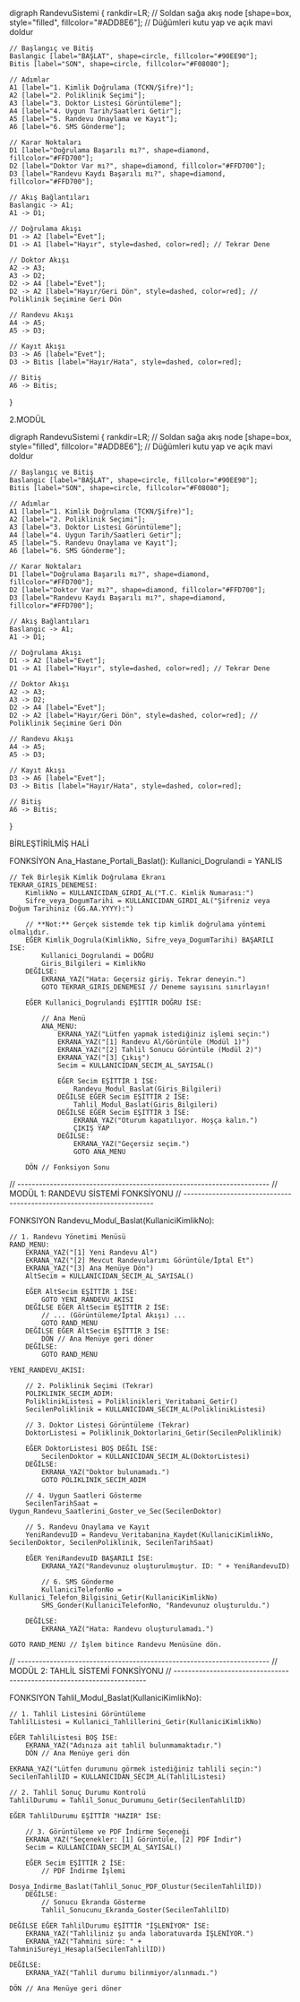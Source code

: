 digraph RandevuSistemi {
    rankdir=LR; // Soldan sağa akış
    node [shape=box, style="filled", fillcolor="#ADD8E6"]; // Düğümleri kutu yap ve açık mavi doldur

    // Başlangıç ve Bitiş
    Baslangic [label="BAŞLAT", shape=circle, fillcolor="#90EE90"];
    Bitis [label="SON", shape=circle, fillcolor="#F08080"];

    // Adımlar
    A1 [label="1. Kimlik Doğrulama (TCKN/Şifre)"];
    A2 [label="2. Poliklinik Seçimi"];
    A3 [label="3. Doktor Listesi Görüntüleme"];
    A4 [label="4. Uygun Tarih/Saatleri Getir"];
    A5 [label="5. Randevu Onaylama ve Kayıt"];
    A6 [label="6. SMS Gönderme"];

    // Karar Noktaları
    D1 [label="Doğrulama Başarılı mı?", shape=diamond, fillcolor="#FFD700"];
    D2 [label="Doktor Var mı?", shape=diamond, fillcolor="#FFD700"];
    D3 [label="Randevu Kaydı Başarılı mı?", shape=diamond, fillcolor="#FFD700"];

    // Akış Bağlantıları
    Baslangic -> A1;
    A1 -> D1;

    // Doğrulama Akışı
    D1 -> A2 [label="Evet"];
    D1 -> A1 [label="Hayır", style=dashed, color=red]; // Tekrar Dene

    // Doktor Akışı
    A2 -> A3;
    A3 -> D2;
    D2 -> A4 [label="Evet"];
    D2 -> A2 [label="Hayır/Geri Dön", style=dashed, color=red]; // Poliklinik Seçimine Geri Dön

    // Randevu Akışı
    A4 -> A5;
    A5 -> D3;

    // Kayıt Akışı
    D3 -> A6 [label="Evet"];
    D3 -> Bitis [label="Hayır/Hata", style=dashed, color=red];

    // Bitiş
    A6 -> Bitis;
}


2.MODÜL   

digraph RandevuSistemi {
    rankdir=LR; // Soldan sağa akış
    node [shape=box, style="filled", fillcolor="#ADD8E6"]; // Düğümleri kutu yap ve açık mavi doldur

    // Başlangıç ve Bitiş
    Baslangic [label="BAŞLAT", shape=circle, fillcolor="#90EE90"];
    Bitis [label="SON", shape=circle, fillcolor="#F08080"];

    // Adımlar
    A1 [label="1. Kimlik Doğrulama (TCKN/Şifre)"];
    A2 [label="2. Poliklinik Seçimi"];
    A3 [label="3. Doktor Listesi Görüntüleme"];
    A4 [label="4. Uygun Tarih/Saatleri Getir"];
    A5 [label="5. Randevu Onaylama ve Kayıt"];
    A6 [label="6. SMS Gönderme"];

    // Karar Noktaları
    D1 [label="Doğrulama Başarılı mı?", shape=diamond, fillcolor="#FFD700"];
    D2 [label="Doktor Var mı?", shape=diamond, fillcolor="#FFD700"];
    D3 [label="Randevu Kaydı Başarılı mı?", shape=diamond, fillcolor="#FFD700"];

    // Akış Bağlantıları
    Baslangic -> A1;
    A1 -> D1;

    // Doğrulama Akışı
    D1 -> A2 [label="Evet"];
    D1 -> A1 [label="Hayır", style=dashed, color=red]; // Tekrar Dene

    // Doktor Akışı
    A2 -> A3;
    A3 -> D2;
    D2 -> A4 [label="Evet"];
    D2 -> A2 [label="Hayır/Geri Dön", style=dashed, color=red]; // Poliklinik Seçimine Geri Dön

    // Randevu Akışı
    A4 -> A5;
    A5 -> D3;

    // Kayıt Akışı
    D3 -> A6 [label="Evet"];
    D3 -> Bitis [label="Hayır/Hata", style=dashed, color=red];

    // Bitiş
    A6 -> Bitis;
}



BİRLEŞTİRİLMİŞ HALİ 


FONKSİYON Ana_Hastane_Portali_Baslat():
    Kullanici_Dogrulandi = YANLIS
    
    // Tek Birleşik Kimlik Doğrulama Ekranı
    TEKRAR_GIRIS_DENEMESI:
        KimlikNo = KULLANICIDAN_GIRDI_AL("T.C. Kimlik Numarası:")
        Sifre_veya_DogumTarihi = KULLANICIDAN_GIRDI_AL("Şifreniz veya Doğum Tarihiniz (GG.AA.YYYY):")

        // **Not:** Gerçek sistemde tek tip kimlik doğrulama yöntemi olmalıdır.
        EĞER Kimlik_Dogrula(KimlikNo, Sifre_veya_DogumTarihi) BAŞARILI İSE:
            Kullanici_Dogrulandi = DOĞRU
            Giris_Bilgileri = KimlikNo
        DEĞİLSE:
            EKRANA_YAZ("Hata: Geçersiz giriş. Tekrar deneyin.")
            GOTO TEKRAR_GIRIS_DENEMESI // Deneme sayısını sınırlayın!
        
        EĞER Kullanici_Dogrulandi EŞİTTİR DOĞRU İSE:
            
            // Ana Menü
            ANA_MENU:
                EKRANA_YAZ("Lütfen yapmak istediğiniz işlemi seçin:")
                EKRANA_YAZ("[1] Randevu Al/Görüntüle (Modül 1)")
                EKRANA_YAZ("[2] Tahlil Sonucu Görüntüle (Modül 2)")
                EKRANA_YAZ("[3] Çıkış")
                Secim = KULLANICIDAN_SECIM_AL_SAYISAL()

                EĞER Secim EŞİTTİR 1 İSE:
                    Randevu_Modul_Baslat(Giris_Bilgileri)
                DEĞİLSE EĞER Secim EŞİTTİR 2 İSE:
                    Tahlil_Modul_Baslat(Giris_Bilgileri)
                DEĞİLSE EĞER Secim EŞİTTİR 3 İSE:
                    EKRANA_YAZ("Oturum kapatılıyor. Hoşça kalın.")
                    ÇIKIŞ YAP
                DEĞİLSE:
                    EKRANA_YAZ("Geçersiz seçim.")
                    GOTO ANA_MENU
        
        DÖN // Fonksiyon Sonu

// ----------------------------------------------------------------------
// MODÜL 1: RANDEVU SİSTEMİ FONKSİYONU
// ----------------------------------------------------------------------

FONKSIYON Randevu_Modul_Baslat(KullaniciKimlikNo):

    // 1. Randevu Yönetimi Menüsü
    RAND_MENU:
        EKRANA_YAZ("[1] Yeni Randevu Al")
        EKRANA_YAZ("[2] Mevcut Randevularımı Görüntüle/İptal Et")
        EKRANA_YAZ("[3] Ana Menüye Dön")
        AltSecim = KULLANICIDAN_SECIM_AL_SAYISAL()

        EĞER AltSecim EŞİTTİR 1 İSE:
            GOTO YENI_RANDEVU_AKISI
        DEĞİLSE EĞER AltSecim EŞİTTİR 2 İSE:
            // ... (Görüntüleme/İptal Akışı) ...
            GOTO RAND_MENU
        DEĞİLSE EĞER AltSecim EŞİTTİR 3 İSE:
            DÖN // Ana Menüye geri döner
        DEĞİLSE:
            GOTO RAND_MENU

    YENI_RANDEVU_AKISI:
    
        // 2. Poliklinik Seçimi (Tekrar)
        POLIKLINIK_SECIM_ADIM:
        PoliklinikListesi = Poliklinikleri_Veritabani_Getir()
        SecilenPoliklinik = KULLANICIDAN_SECIM_AL(PoliklinikListesi)

        // 3. Doktor Listesi Görüntüleme (Tekrar)
        DoktorListesi = Poliklinik_Doktorlarini_Getir(SecilenPoliklinik)

        EĞER DoktorListesi BOŞ DEĞİL İSE:
            SecilenDoktor = KULLANICIDAN_SECIM_AL(DoktorListesi)
        DEĞİLSE:
            EKRANA_YAZ("Doktor bulunamadı.")
            GOTO POLIKLINIK_SECIM_ADIM
            
        // 4. Uygun Saatleri Gösterme
        SecilenTarihSaat = Uygun_Randevu_Saatlerini_Goster_ve_Sec(SecilenDoktor)
        
        // 5. Randevu Onaylama ve Kayıt
        YeniRandevuID = Randevu_Veritabanina_Kaydet(KullaniciKimlikNo, SecilenDoktor, SecilenPoliklinik, SecilenTarihSaat)

        EĞER YeniRandevuID BAŞARILI İSE:
            EKRANA_YAZ("Randevunuz oluşturulmuştur. ID: " + YeniRandevuID)
            
            // 6. SMS Gönderme
            KullaniciTelefonNo = Kullanici_Telefon_Bilgisini_Getir(KullaniciKimlikNo)
            SMS_Gonder(KullaniciTelefonNo, "Randevunuz oluşturuldu.")
            
        DEĞİLSE:
            EKRANA_YAZ("Hata: Randevu oluşturulamadı.")

    GOTO RAND_MENU // İşlem bitince Randevu Menüsüne dön.

// ----------------------------------------------------------------------
// MODÜL 2: TAHLİL SİSTEMİ FONKSİYONU
// ----------------------------------------------------------------------

FONKSIYON Tahlil_Modul_Baslat(KullaniciKimlikNo):

    // 1. Tahlil Listesini Görüntüleme
    TahlilListesi = Kullanici_Tahlillerini_Getir(KullaniciKimlikNo)
    
    EĞER TahlilListesi BOŞ İSE:
        EKRANA_YAZ("Adınıza ait tahlil bulunmamaktadır.")
        DÖN // Ana Menüye geri dön
        
    EKRANA_YAZ("Lütfen durumunu görmek istediğiniz tahlili seçin:")
    SecilenTahlilID = KULLANICIDAN_SECIM_AL(TahlilListesi)

    // 2. Tahlil Sonuç Durumu Kontrolü
    TahlilDurumu = Tahlil_Sonuc_Durumunu_Getir(SecilenTahlilID)

    EĞER TahlilDurumu EŞİTTİR "HAZIR" İSE:
        
        // 3. Görüntüleme ve PDF İndirme Seçeneği
        EKRANA_YAZ("Seçenekler: [1] Görüntüle, [2] PDF İndir")
        Secim = KULLANICIDAN_SECIM_AL_SAYISAL()

        EĞER Secim EŞİTTİR 2 İSE:
            // PDF İndirme İşlemi
            Dosya_Indirme_Baslat(Tahlil_Sonuc_PDF_Olustur(SecilenTahlilID))
        DEĞİLSE:
            // Sonucu Ekranda Gösterme
            Tahlil_Sonucunu_Ekranda_Goster(SecilenTahlilID)
            
    DEĞİLSE EĞER TahlilDurumu EŞİTTİR "İŞLENİYOR" İSE:
        EKRANA_YAZ("Tahliliniz şu anda laboratuvarda İŞLENİYOR.")
        EKRANA_YAZ("Tahmini süre: " + TahminiSureyi_Hesapla(SecilenTahlilID))
        
    DEĞİLSE:
        EKRANA_YAZ("Tahlil durumu bilinmiyor/alınmadı.")
        
    DÖN // Ana Menüye geri döner
    
